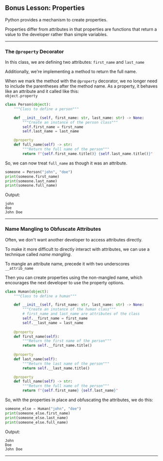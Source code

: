 ## Bonus Lesson: Properties

Python provides a mechanism to create properties.

Properties differ from attributes in that properties are functions that return
a value to the developer rather than simple variables.

---

### The `@property` Decorator

In this class, we are defining two attributes: `first_name` and `last_name`

Additionally, we're implementing a method to return the full name.

When we mark the method with the `@property` decorator, we no longer need to
include the parentheses after the method name. As a property, it behaves like
an attribute and it called like this:  
`object.property`

```python
class Person(object):
    """Class to define a person"""

    def __init__(self, first_name: str, last_name: str) -> None:
        """Create an instance of the person class"""
        self.first_name = first_name
        self.last_name = last_name

    @property
    def full_name(self) -> str:
        """Return the full name of the person"""
        return f"{self.first_name.title()} {self.last_name.title()}"
```

So, we can now treat `full_name` as though it was an attribute.

```python
someone = Person("john", "doe")
print(someone.first_name)
print(someone.last_name)
print(someone.full_name)
```

Output:

```
john
doe
John Doe
```

---

### Name Mangling to Obfuscate Attributes

Often, we don't want another developer to access attributes directly.

To make it more difficult to directly interact with attributes, we can use a
technique called *name mangling*.

To mangle an attribute name, precede it with two underscores `__attrib_name`

Then you can create properties using the non-mangled name, which encourages 
the next developer to use the property options.

```python
class Human(object):
    """Class to define a human"""

    def __init__(self, first_name: str, last_name: str) -> None:
        """Create an instance of the human class"""
        # first_name and last_name are attributes of the class
        self.__first_name = first_name
        self.__last_name = last_name
    
    @property
    def first_name(self):
        """Return the first name of the person"""
        return self.__first_name.title()
    
    @property
    def last_name(self):
        """Return the last name of the person"""
        return self.__last_name.title()

    @property
    def full_name(self) -> str:
        """Return the full name of the person"""
        return f"{self.first_name} {self.last_name}"
```

So, with the properties in place and obfuscating the attributes, we do this:

```python
someone_else = Human("john", "doe")
print(someone_else.first_name)
print(someone_else.last_name)
print(someone_else.full_name)
```

Output:

```
John
Doe
John Doe
```

---
